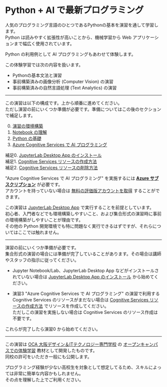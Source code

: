 # Python + AI で最新プログラミング

人気のプログラミング言語のひとつであるPythonの基本を演習を通して学習します。  
Python は読みやすく拡張性が高いことから、機械学習から Web アプリケーションまで幅広く使用されています。

Python の利用例として AI プログラミングもあわせて体験します。 

この体験学習では次の内容を扱います。

- Pythonの基本文法と演習
- 事前構築済みの画像分析 (Computer Vision) の演習
- 事前構築済みの自然言語処理 (Text Analytics) の演習

---

この演習は以下の構成です。上から順番に進めてください。  
ただし演習の前にいくつか準備が必要です。準備についてはこの後のセクションで補足します。

0. [演習の環境構築](0_Setup.ipynb)
1. [Notebook の理解](1_AboutNotebook.ipynb)
2. [Python の基礎](2_PythonBasic.ipynb)
3. [Azure Cognitive Services で AI プログラミング](3_AIBasic.ipynb)

補足0. [JupyterLab Desktop App のインストール](a00_install_jupyter.md)  
補足1. [Cognitive Services リソースの作成方法](a01_createcog.ipynb)  
補足2. [Cognitive Services リソースの削除方法](a02_deletecog.ipynb)

"Azure Cognitive Services で AI プログラミング" を実施するには [**Azure サブスクリプション**](https://azure.microsoft.com/ja-jp/) が必要です。  
アカウントを持っていない場合は [無料の評価版アカウントを取得](https://azure.microsoft.com/ja-jp/free/) することができます。

この演習は [JupyterLab Desktop App](https://github.com/jupyterlab/jupyterlab-desktop) で実行することを前提としています。  
初心者、入門者などでも環境構築しやすいこと、および集合形式の演習時に事前の環境構築がしやすいことが理由です。  
その他の Python 開発環境でも特に問題なく実行できるはずですが、それらについてはここでは触れません。

---

演習の前にいくつか準備が必要です。  
集合形式の演習の場合には準備が完了していることがあります。その場合は講師やスタッフの指示に従ってください。

- Jupyter Notebook/Lab、JupyterLab Desktop App などがインストールされていない場合は [JupyterLab Desktop App のインストール](a00_install_jupyter.md) から始めてください。

- 演習3 "Azure Cognitive Services で AI プログラミング" の演習で利用する Cognitive Services のリソースがまだない場合は [Cognitive Services リソースの作成方法](a01_createcog.ipynb) でリソースを作成してください。  
ただしこの演習を実施しない場合は Cognitive Services のリソース作成は不要です。

これらが完了したら演習0 から始めてください。

---

この演習は [OCA 大阪デザイン＆ITテクノロジー専門学校](https://www.oca.ac.jp/) の [オープンキャンパスでの体験学習](https://www.oca.ac.jp/opencampus/24265/) 教材として開発したものです。  
同校の許可をいただき一般にも公開します。

プログラミング経験が少ない高校生を対象として想定してるため、スキルによっては非常に簡単な内容かもしれません。  
その点を理解した上でご利用ください。